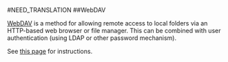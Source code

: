 #NEED_TRANSLATION
##WebDAV

[WebDAV](http://en.wikipedia.org/wiki/WebDAV) is a method for allowing remote access to local folders via an HTTP-based web browser or file manager. This can be combined with user authentication (using LDAP or other password mechanism).

See [this page](http://ubuntuguide.org/wiki/WebDAV) for instructions. 
